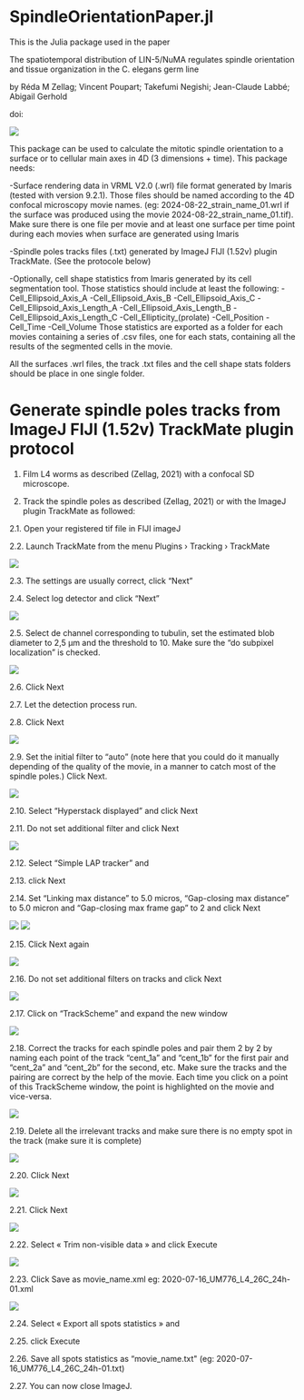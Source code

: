 # SpindleOrientationPaper.jl

This is the Julia package used in the paper 

The spatiotemporal distribution of LIN-5/NuMA regulates spindle orientation and tissue organization in the C. elegans germ line

by Réda M Zellag; Vincent Poupart; Takefumi Negishi; Jean-Claude Labbé; Abigail Gerhold

doi: 

![](figures/GraphicalAbstract.png)

This package can be used to calculate the mitotic spindle orientation to a surface or to cellular main axes in 4D (3 dimensions + time). This package needs:

-Surface rendering data in VRML V2.0 (.wrl) file format generated by Imaris (tested with version 9.2.1). Those files should be named according to the 4D confocal microscopy movie names. (eg: 2024-08-22_strain_name_01.wrl if the surface was produced using the movie 2024-08-22_strain_name_01.tif). Make sure there is one file per movie and at least one surface per time point during each movies when surface are generated using Imaris

-Spindle poles tracks files (.txt) generated by ImageJ FIJI (1.52v) plugin TrackMate. (See the protocole below)

-Optionally, cell shape statistics from Imaris generated by its cell segmentation tool. Those statistics should include at least the following:
    -Cell_Ellipsoid_Axis_A
    -Cell_Ellipsoid_Axis_B
    -Cell_Ellipsoid_Axis_C
    -Cell_Ellipsoid_Axis_Length_A
    -Cell_Ellipsoid_Axis_Length_B
    -Cell_Ellipsoid_Axis_Length_C
    -Cell_Ellipticity_(prolate)
    -Cell_Position
    -Cell_Time
    -Cell_Volume
Those statistics are exported as a folder for each movies containing a series of .csv files, one for each stats, containing all the results of the segmented cells in the movie.

All the surfaces .wrl files, the track .txt files and the cell shape stats folders should be place in one single folder.

# Generate spindle poles tracks from ImageJ FIJI (1.52v) TrackMate plugin protocol

1.	Film L4 worms as described (Zellag, 2021) with a confocal SD microscope.

2.	Track the spindle poles as described (Zellag, 2021) or with the ImageJ plugin TrackMate as followed: 

2.1.	Open your registered tif file in FIJI imageJ

2.2.	Launch TrackMate from the menu Plugins  › Tracking  › TrackMate  

![](figures/Image1.png)

2.3.	The settings are usually correct, click “Next”

2.4.	Select log detector and click “Next”

![](figures/Image2.png) 

2.5.	Select de channel corresponding to tubulin, set the estimated blob diameter to 2,5 µm and the threshold to 10. Make sure the “do subpixel localization” is checked.  

![](figures/Image3.png)

2.6.	Click Next

2.7.	Let the detection process run.

2.8.	Click Next

![](figures/Image4.png)

2.9.	Set the initial filter to “auto” (note here that you could do it manually depending of the quality of the movie, in a manner to catch most of the spindle poles.) Click Next.

![](figures/Image5.png)

2.10.	Select “Hyperstack displayed” and click Next

2.11.	Do not set additional filter and click Next

![](figures/Image6.png)

2.12.	Select “Simple LAP tracker” and 

2.13.	click Next

2.14.	Set “Linking max distance” to 5.0 micros, “Gap-closing max distance” to 5.0 micron and “Gap-closing max frame gap” to 2 and click Next

![](figures/Image7.png)
![](figures/Image8.png)

2.15.	Click Next again 

![](figures/Image9.png)

2.16.	Do not set additional filters on tracks and click Next

![](figures/Image10.png)

2.17.	Click on “TrackScheme” and expand the new window

![](figures/Image11.png)

2.18.	Correct the tracks for each spindle poles and pair them 2 by 2 by naming each point of the track “cent_1a” and “cent_1b” for the first pair and “cent_2a” and “cent_2b” for the second, etc. Make sure the tracks and the pairing are correct by the help of the movie. Each time you click on a point of this TrackScheme window, the point is highlighted on the movie and vice-versa.

![](figures/Image12.png)

2.19.	Delete all the irrelevant tracks and make sure there is no empty spot in the track (make sure it is complete)

![](figures/Image13.png)

2.20.	Click  Next

![](figures/Image14.png)

2.21.	Click  Next 

![](figures/Image15.png)

2.22.	Select « Trim non-visible data » and  click Execute

![](figures/Image16.png)

2.23.	Click  Save as movie_name.xml eg: 2020-07-16_UM776_L4_26C_24h-01.xml 

![](figures/Image17.png)

2.24.	Select « Export all spots statistics » and 

2.25.	 click Execute

2.26.	Save all spots statistics as “movie_name.txt" (eg: 2020-07-16_UM776_L4_26C_24h-01.txt)

2.27.	You can now close ImageJ.




